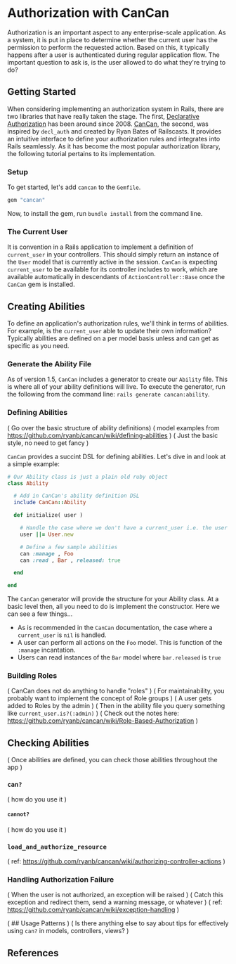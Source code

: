 # Authorization with CanCan

Authorization is an important aspect to any enterprise-scale application. As a system, it is put in place to determine whether the current user has the permission to perform the requested action. Based on this, it typically happens after a user is authenticated during regular application flow. The important question to ask is, is the user allowed to do what they're trying to do?

## Getting Started

When considering implementing an authorization system in Rails, there are two libraries that have really taken the stage. The first, [Declarative Authorization](https://github.com/stffn/declarative_authorization) has been around since 2008. [CanCan](https://github.com/ryanb/cancan), the second, was inspired by `decl_auth` and created by Ryan Bates of Railscasts. It provides an intuitive interface to define your authorization rules and integrates into Rails seamlessly. As it has become the most popular authorization library, the following tutorial pertains to its implementation.

### Setup

To get started, let's add `cancan` to the `Gemfile`.

```ruby
gem "cancan"
```

Now, to install the gem, run `bundle install` from the command line.

### The Current User

It is convention in a Rails application to implement a definition of `current_user` in your controllers. This should simply return an instance of the `User` model that is currently active in the session. `CanCan` is expecting `current_user` to be available for its controller includes to work, which are available automatically in descendants of `ActionController::Base` once the `CanCan` gem is installed. 

## Creating Abilities

To define an application's authorization rules, we'll think in terms of abilities. For example, is the `current_user` able to update their own information? Typically abilities are defined on a per model basis unless and can get as specific as you need.

### Generate the Ability File

As of version 1.5, `CanCan` includes a generator to create our `Ability` file. This is where all of your ability definitions will live. To execute the generator, run the following from the command line: `rails generate cancan:ability`.

### Defining Abilities

( Go over the basic structure of ability definitions)
( model examples from https://github.com/ryanb/cancan/wiki/defining-abilities )
( Just the basic style, no need to get fancy )

`CanCan` provides a succint DSL for defining abilities. Let's dive in and look at a simple example:

```ruby
# Our Ability class is just a plain old ruby object
class Ability

  # Add in CanCan's ability definition DSL
  include CanCan::Ability

  def initialize( user )

    # Handle the case where we don't have a current_user i.e. the user is a guest
    user ||= User.new

    # Define a few sample abilities
    can :manage , Foo
    can :read , Bar , released: true

  end

end
```

The `CanCan` generator will provide the structure for your Ability class. At a basic level then, all you need to do is implement the constructor. Here we can see a few things...

* As is recommended in the `CanCan` documentation, the case where a `current_user` is `nil` is handled.
* A user can perform all actions on the `Foo` model. This is function of the `:manage` incantation.
* Users can read instances of the `Bar` model where `bar.released` is `true`

### Building Roles

( CanCan does not do anything to handle "roles" )
( For maintainability, you probably want to implement the concept of Role groups )
( A user gets added to Roles by the admin )
( Then in the ability file you query something like `current_user.is?(:admin)` )
( Check out the notes here: https://github.com/ryanb/cancan/wiki/Role-Based-Authorization )

## Checking Abilities

( Once abilities are defined, you can check those abilities throughout the app )

### `can?`

( how do you use it )

#### `cannot?`

( how do you use it )

### `load_and_authorize_resource`

( ref: https://github.com/ryanb/cancan/wiki/authorizing-controller-actions )

### Handling Authorization Failure

( When the user is not authorized, an exception will be raised )
( Catch this exception and redirect them, send a warning message, or whatever )
( ref: https://github.com/ryanb/cancan/wiki/exception-handling )

( ## Usage Patterns )
( Is there anything else to say about tips for effectively using `can?` in models, controllers, views? )

## References

